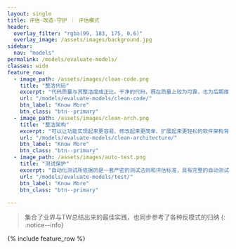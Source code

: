 ```yaml
---
layout: single
title: 评估·改造·守护 ｜ 评估模式
header:
  overlay_filter: "rgba(99, 183, 175, 0.6)"
  overlay_image: /assets/images/background.jpg
sidebar:
  nav: "models"
permalink: /models/evaluate-models/
classes: wide
feature_row:
  - image_path: /assets/images/clean-code.png
    title: "整洁代码"
    excerpt: "代码质量与其整洁度成正比。干净的代码，既在质量上较为可靠，也为后期维护、升级奠定了良好基础"
    url: "/models/evaluate-models/clean-code/"
    btn_label: "Know More"
    btn_class: "btn--primary"
  - image_path: /assets/images/clean-arch.png
    title: "整洁架构"
    excerpt: "可以让功能实现起来更容易、修改起来更简单、扩展起来更轻松的软件架构背后的模式"
    url: "/models/evaluate-models/clean-architecture/"
    btn_label: "Know More"
    btn_class: "btn--primary"
  - image_path: /assets/images/auto-test.png
    title: "测试保护"
    excerpt: "自动化测试所依据的是一套严密的测试法则和评估标准，具有完整的自动测试过程。"
    url: "/models/evaluate-models/test/"
    btn_label: "Know More"
    btn_class: "btn--primary"
 
---
```


> 集合了业界与TW总结出来的最佳实践，也同步参考了各种反模式的归纳
{: .notice--info}

{% include feature_row %}
<!-- {% include feature_row id="feature_row" type="left" %} -->





